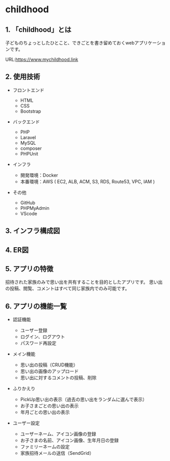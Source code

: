 # childhood


## 1. 「childhood」とは
 子どものちょっとしたひとこと、できごとを書き留めておくwebアプリケーションです。 

 URL:https://www.mychildhood.link

## 2. 使用技術
  * フロントエンド
    * HTML
    * CSS
    * Bootstrap
  
  * バックエンド
    * PHP
    * Laravel
    * MySQL
    * composer
    * PHPUnit
  
  * インフラ
    * 開発環境：Docker
    * 本番環境：AWS ( EC2, ALB, ACM, S3, RDS, Route53, VPC, IAM )
   
  * その他
    * GitHub
    * PHPMyAdmin
    * VScode 

## 3. インフラ構成図

## 4. ER図

## 5. アプリの特徴
  招待された家族のみで思い出を共有することを目的としたアプリです。
  思い出の投稿、閲覧、コメントはすべて同じ家族内でのみ可能です。

## 6. アプリの機能一覧
  * 認証機能
    * ユーザー登録
    * ログイン、ログアウト
    * パスワード再設定

  * メイン機能
    * 思い出の投稿（CRUD機能）
    * 思い出の画像のアップロード
    * 思い出に対するコメントの投稿、削除

  * ふりかえり
    * PickUp思い出の表示（過去の思い出をランダムに選んで表示）
    * お子さまごとの思い出の表示
    * 年月ごとの思い出の表示

  * ユーザー設定
    * ユーザーネーム、アイコン画像の登録
    * お子さまの名前、アイコン画像、生年月日の登録
    * ファミリーネームの設定
    * 家族招待メールの送信（SendGrid）
